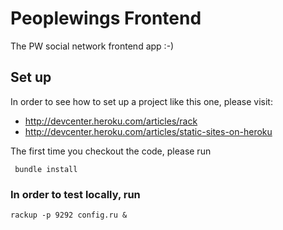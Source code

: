 # Peoplewings Frontend

The PW social network frontend app :-)

## Set up

In order to see how to set up a project like this one, please visit:
- http://devcenter.heroku.com/articles/rack
- http://devcenter.heroku.com/articles/static-sites-on-heroku

The first time you checkout the code, please run

	 bundle install
	 
### In order to test locally, run

	rackup -p 9292 config.ru &
